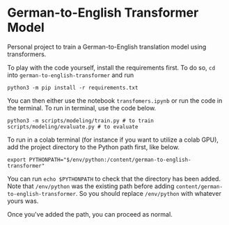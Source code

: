 # German-to-English Transformer Model

Personal project to train a German-to-English translation model using transformers. 

To play with the code yourself, install the requirements first. To do so, `cd` into `german-to-english-transformer` and run

```
python3 -m pip install -r requirements.txt
```

You can then either use the notebook `transfomers.ipynb` or run the code in the terminal. To run in terminal, use the code below.

```
python3 -m scripts/modeling/train.py # to train
scripts/modeling/evaluate.py # to evaluate
```

To run in a colab terminal (for instance if you want to utilize a colab GPU), add the project directory to the Python path first, like below.

```
export PYTHONPATH="$/env/python:/content/german-to-english-transformer"
```

You can run `echo $PYTHONPATH` to check that the directory has been added. Note that `/env/python` was the existing path before adding `content/german-to-english-transformer`. So you should replace `/env/python` with whatever yours was.

Once you've added the path, you can proceed as normal.